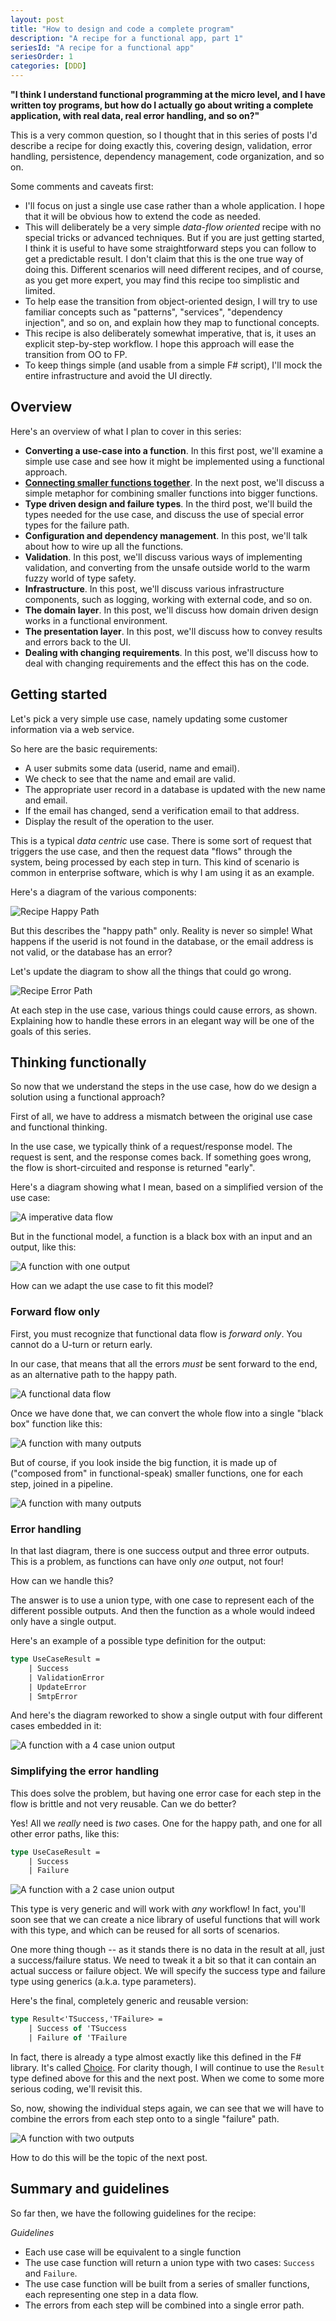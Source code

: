 ```yaml
---
layout: post
title: "How to design and code a complete program"
description: "A recipe for a functional app, part 1"
seriesId: "A recipe for a functional app"
seriesOrder: 1
categories: [DDD]
---
```



**"I think I understand functional programming at the micro level, and I have written toy programs, but how do I actually go about writing a complete application, with real data, real error handling, and so on?"**

This is a very common question, so I thought that in this series of posts I'd describe a recipe for doing exactly this, covering design, validation, error handling, persistence, dependency management, code organization, and so on.

Some comments and caveats first:

* I'll focus on just a single use case rather than a whole application. I hope that it will be obvious how to extend the code as needed.  
* This will deliberately be a very simple *data-flow oriented* recipe with no special tricks or advanced techniques. But if you are just getting started, I think it is useful to have some straightforward steps you can follow to get a predictable result. I don't claim that this is the one true way of doing this. Different scenarios will need different recipes, and of course, as you get more expert, you may find this recipe too simplistic and limited. 
* To help ease the transition from object-oriented design, I will try to use familiar concepts such as "patterns", "services", "dependency injection", and so on, and explain how they map to functional concepts. 
* This recipe is also deliberately somewhat imperative, that is, it uses an explicit step-by-step workflow. I hope this approach will ease the transition from OO to FP.
* To keep things simple (and usable from a simple F# script), I'll mock the entire infrastructure and avoid the UI directly.


## Overview

Here's an overview of what I plan to cover in this series:

* **Converting a use-case into a function**. In this first post, we'll examine a simple use case and see how it might be implemented using a functional approach.
* **[Connecting smaller functions together](../posts/recipe-part2.md)**. In the next post, we'll discuss a simple metaphor for combining smaller functions into bigger functions.
* **Type driven design and failure types**. In the third post, we'll build the types needed for the use case, and discuss the use of special error types for the failure path.
* **Configuration and dependency management**. In this post, we'll talk about how to wire up all the functions.
* **Validation**. In this post, we'll discuss various ways of implementing validation, and converting from the unsafe outside world to the warm fuzzy world of type safety.
* **Infrastructure**. In this post, we'll discuss various infrastructure components, such as logging, working with external code, and so on.
* **The domain layer**.  In this post, we'll discuss how domain driven design works in a functional environment.
* **The presentation layer**.  In this post, we'll discuss how to convey results and errors back to the UI.
* **Dealing with changing requirements**. In this post, we'll discuss how to deal with changing requirements and the effect this has on the code.


## Getting started

Let's pick a very simple use case, namely updating some customer information via a web service. 

So here are the basic requirements:

* A user submits some data (userid, name and email).
* We check to see that the name and email are valid.
* The appropriate user record in a database is updated with the new name and email.
* If the email has changed, send a verification email to that address.
* Display the result of the operation to the user.

This is a typical *data centric* use case. There is some sort of request that triggers the use case, and then the request data "flows" through the system, being processed by each step in turn.
This kind of scenario is common in enterprise software, which is why I am using it as an example. 

Here's a diagram of the various components:

![Recipe Happy Path](../assets/img/Recipe_HappyPath.png)

But this describes the "happy path" only.  Reality is never so simple! What happens if the userid is not found in the database, or the email address is not valid, or the database has an error?

Let's update the diagram to show all the things that could go wrong.

![Recipe Error Path](../assets/img/Recipe_ErrorPath.png)

At each step in the use case, various things could cause errors, as shown.  Explaining how to handle these errors in an elegant way will be one of the goals of this series.


## Thinking functionally 

So now that we understand the steps in the use case, how do we design a solution using a functional approach?

First of all, we have to address a mismatch between the original use case and functional thinking.

In the use case, we typically think of a request/response model.  The request is sent, and the response comes back.  If something goes wrong, the flow is short-circuited and response is returned "early".

Here's a diagram showing what I mean, based on a simplified version of the use case:

![A imperative data flow](../assets/img/Recipe_ResponseBack.png)

But in the functional model, a function is a black box with an input and an output, like this:

![A function with one output](../assets/img/Recipe_Function1.png)

How can we adapt the use case to fit this model?

### Forward flow only

First, you must recognize that functional data flow is *forward only*. You cannot do a U-turn or return early.

In our case, that means that all the errors *must* be sent forward to the end, as an alternative path to the happy path.

![A functional data flow](../assets/img/Recipe_ResponseForward.png)

Once we have done that, we can convert the whole flow into a single "black box" function like this:

![A function with many outputs](../assets/img/Recipe_FunctionMany.png)

But of course, if you look inside the big function, it is made up of ("composed from" in functional-speak) smaller functions, one for each step, joined in a pipeline.

![A function with many outputs](../assets/img/Recipe_FunctionMany2.png)


### Error handling

In that last diagram, there is one success output and three error outputs.  This is a problem, as functions can have only *one* output, not four!

How can we handle this?

The answer is to use a union type, with one case to represent each of the different possible outputs. And then the function as a whole would indeed only have a single output.

Here's an example of a possible type definition for the output:

```fsharp
type UseCaseResult = 
    | Success
    | ValidationError 
    | UpdateError 
    | SmtpError 
```

And here's the diagram reworked to show a single output with four different cases embedded in it:

![A function with a 4 case union output](../assets/img/Recipe_Function_Union4.png)

### Simplifying the error handling

This does solve the problem, but having one error case for each step in the flow is brittle and not very reusable. Can we do better?

Yes! All we *really* need is *two* cases. One for the happy path, and one for all other error paths, like this:

```fsharp
type UseCaseResult = 
    | Success 
    | Failure
```

![A function with a 2 case union output](../assets/img/Recipe_Function_Union2.png)

This type is very generic and will work with *any* workflow!  In fact, you'll soon see that we can create a nice library of useful functions that will work with this type, and which can be reused for all sorts of scenarios.

One more thing though -- as it stands there is no data in the result at all, just a success/failure status. We need to tweak it a bit so that it can contain an actual success or failure object. We will specify the success type and failure type using generics (a.k.a. type parameters).

Here's the final, completely generic and reusable version:

```fsharp
type Result<'TSuccess,'TFailure> = 
    | Success of 'TSuccess
    | Failure of 'TFailure
```

In fact, there is already a type almost exactly like this defined in the F# library. It's called [Choice](http://msdn.microsoft.com/en-us/library/ee353439.aspx). For clarity though, I will continue to use the `Result` type defined above for this and the next post.  When we come to some more serious coding, we'll revisit this.

So, now, showing the individual steps again, we can see that we will have to combine the errors from each step onto to a single "failure" path.

![A function with two outputs](../assets/img/Recipe_Function_ErrorTrack.png)

How to do this will be the topic of the next post.

## Summary and guidelines

So far then, we have the following guidelines for the recipe:

*Guidelines*

* Each use case will be equivalent to a single function
* The use case function will return a union type with two cases: `Success` and `Failure`.
* The use case function will be built from a series of smaller functions, each representing one step in a data flow.
* The errors from each step will be combined into a single error path.


